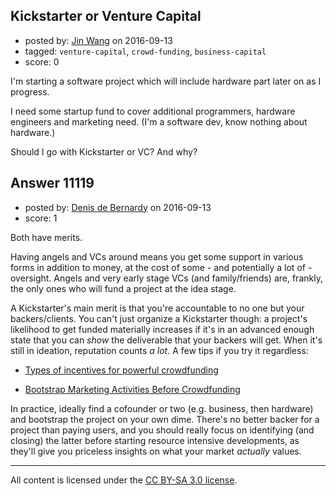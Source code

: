 ## Kickstarter or Venture Capital

- posted by: [Jin Wang](https://stackexchange.com/users/1770543/jin-wang) on 2016-09-13
- tagged: `venture-capital`, `crowd-funding`, `business-capital`
- score: 0

<p>I'm starting a software project which will include hardware part later on as I progress.</p>

<p>I need some startup fund to cover additional programmers, hardware engineers and marketing need. (I'm a software dev, know nothing about hardware.)</p>

<p>Should I go with Kickstarter or VC? And why?</p>



## Answer 11119

- posted by: [Denis de Bernardy](https://stackexchange.com/users/182468/denis-de-bernardy) on 2016-09-13
- score: 1

<p>Both have merits.</p>

<p>Having angels and VCs around means you get some support in various forms in addition to money, at the cost of some - and potentially a lot of - oversight. Angels and very early stage VCs (and family/friends) are, frankly, the only ones who will fund a project at the idea stage. </p>

<p>A Kickstarter's main merit is that you're accountable to no one but your backers/clients. You can't just organize a Kickstarter though: a project's likelihood to get funded materially increases if it's in an advanced enough state that you can <em>show</em> the deliverable that your backers will get. When it's still in ideation, reputation counts <em>a lot</em>. A few tips if you try it regardless:</p>

<ul>
<li><p><a href="https://startups.stackexchange.com/questions/4098/types-of-incentives-for-powerful-crowdfunding/">Types of incentives for powerful crowdfunding</a></p></li>
<li><p><a href="https://startups.stackexchange.com/questions/5329/bootstrap-marketing-activities-before-crowdfunding/">Bootstrap Marketing Activities Before Crowdfunding</a></p></li>
</ul>

<p>In practice, ideally find a cofounder or two (e.g. business, then hardware) and bootstrap the project on your own dime. There's no better backer for a project than paying users, and you should really focus on identifying (and closing) the latter before starting resource intensive developments, as they'll give you priceless insights on what your market <em>actually</em> values.</p>




---

All content is licensed under the [CC BY-SA 3.0 license](https://creativecommons.org/licenses/by-sa/3.0/).
